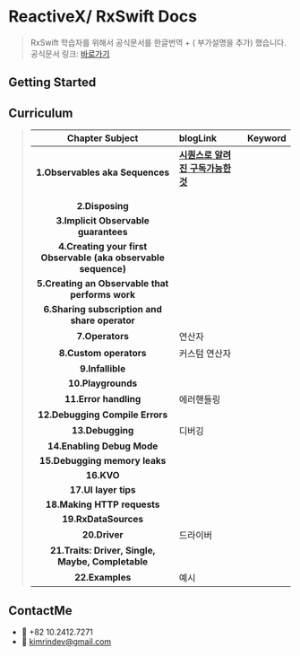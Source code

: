 # ReactiveX/ RxSwift Docs
> RxSwift 학습자를 위해서 공식문서를 한글번역 + ( 부가설명을 추가) 했습니다.
> 공식문서 링크: [바로가기](https://github.com/ReactiveX/RxSwift/blob/main/Documentation/GettingStarted.md) 
## Getting Started 


## Curriculum
> | Chapter Subject | blogLink | Keyword |
> |:---:| :--- | :--- |
> | **1.Observables aka Sequences** | **[시퀀스로 알려진 구독가능한것](https://kimrindev.tistory.com/1)**<p> | 
> | **2.Disposing**||
> | **3.Implicit Observable guarantees** |
> | **4.Creating your first Observable (aka observable sequence)** |
> | **5.Creating an Observable that performs work** |
> | **6.Sharing subscription and share operator** |
> | **7.Operators** | 연산자 |
> | **8.Custom operators** | 커스텀 연산자 |
> | **9.Infallible** |
> | **10.Playgrounds** |
> | **11.Error handling** | 에러핸들링 |
> | **12.Debugging Compile Errors** |
> | **13.Debugging** | 디버깅 |
> | **14.Enabling Debug Mode** |
> | **15.Debugging memory leaks** |
> | **16.KVO** |
> | **17.UI layer tips** |
> | **18.Making HTTP requests** |
> | **19.RxDataSources** | 
> | **20.Driver** | 드라이버 |
> | **21.Traits: Driver, Single, Maybe, Completable** |
> | **22.Examples** | 예시 |

## ContactMe
* 📱 +82 10.2412.7271
* 📧 kimrindev@gmail.com
